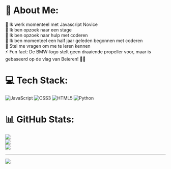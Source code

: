 # 💫 About Me:
🔭 Ik werk momenteel met Javascript Novice<br>👯 Ik ben opzoek naar een stage<br>🤝 Ik ben opzoek naar hulp met coderen<br>🌱 Ik ben momenteel een half jaar geleden begonnen met coderen<br>💬 Stel me vragen om me te leren kennen<br>⚡ Fun fact: De BMW-logo stelt geen draaiende propeller voor, maar is gebaseerd op de vlag van Beieren! 🚗💨


# 💻 Tech Stack:
![JavaScript](https://img.shields.io/badge/javascript-%23323330.svg?style=for-the-badge&logo=javascript&logoColor=%23F7DF1E) ![CSS3](https://img.shields.io/badge/css3-%231572B6.svg?style=for-the-badge&logo=css3&logoColor=white) ![HTML5](https://img.shields.io/badge/html5-%23E34F26.svg?style=for-the-badge&logo=html5&logoColor=white) ![Python](https://img.shields.io/badge/python-3670A0?style=for-the-badge&logo=python&logoColor=ffdd54)
# 📊 GitHub Stats:
![](https://github-readme-stats.vercel.app/api?username=RiyaanFK&theme=shadow_green&hide_border=false&include_all_commits=false&count_private=false)<br/>
![](https://nirzak-streak-stats.vercel.app/?user=RiyaanFK&theme=shadow_green&hide_border=false)<br/>
![](https://github-readme-stats.vercel.app/api/top-langs/?username=RiyaanFK&theme=shadow_green&hide_border=false&include_all_commits=false&count_private=false&layout=compact)

---
[![](https://visitcount.itsvg.in/api?id=RiyaanFK&icon=0&color=0)](https://visitcount.itsvg.in)

<!-- Proudly created with GPRM ( https://gprm.itsvg.in ) -->
